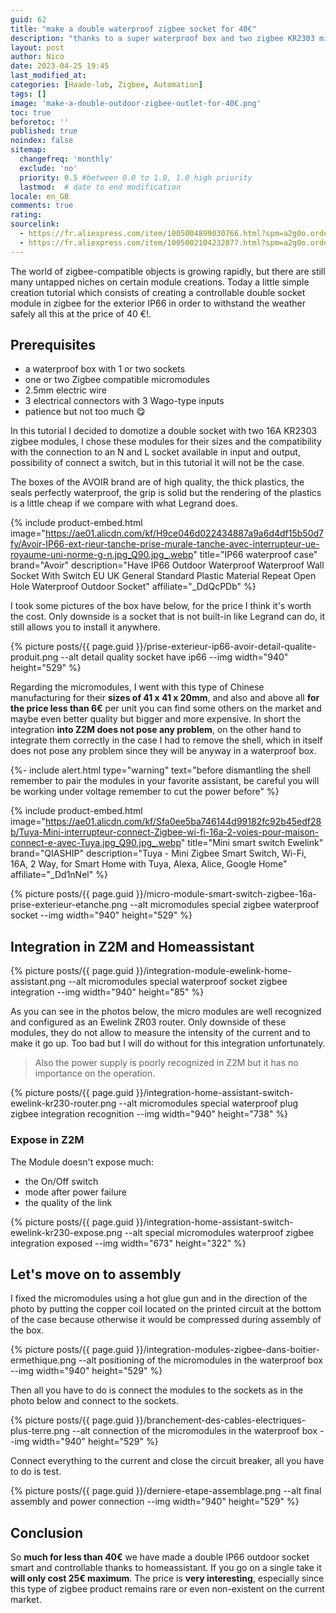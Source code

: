 ```yaml
---
guid: 62
title: "make a double waterproof zigbee socket for 40€"
description: "thanks to a super waterproof box and two zigbee KR2303 micromodules, I'm going to show you how to make a double ip66 socket for outdoors and controllable in your favorite assistant"
layout: post
author: Nico
date: 2023-04-25 19:45
last_modified_at: 
categories: [Haade-lab, Zigbee, Automation]
tags: []
image: 'make-a-double-outdoor-zigbee-outlet-for-40€.png'
toc: true
beforetoc: ''
published: true
noindex: false
sitemap:
  changefreq: 'monthly'
  exclude: 'no'
  priority: 0.5 #between 0.0 to 1.0, 1.0 high priority
  lastmod:  # date to end modification
locale: en_GB
comments: true
rating:  
sourcelink:
  - https://fr.aliexpress.com/item/1005004899030766.html?spm=a2g0o.order_list.order_list_main.10.6bbd5e5bq0b6uN&gatewayAdapt=glo2fra
  - https://fr.aliexpress.com/item/1005002104232877.html?spm=a2g0o.order_list.order_list_main.5.6bbd5e5bq0b6uN&gatewayAdapt=glo2fra
---
```


The world of zigbee-compatible objects is growing rapidly, but there are still many untapped niches on certain module creations. Today a little simple creation tutorial which consists of creating a controllable double socket module in zigbee for the exterior IP66 in order to withstand the weather safely all this at the price of 40 €!.

## Prerequisites

- a waterproof box with 1 or two sockets
- one or two Zigbee compatible micromodules
- 2.5mm electric wire
- 3 electrical connectors with 3 Wago-type inputs
- patience but not too much 😋

In this tutorial I decided to domotize a double socket with two 16A KR2303 zigbee modules, I chose these modules for their sizes and the compatibility with the connection to an N and L socket available in input and output, possibility of connect a switch, but in this tutorial it will not be the case.

The boxes of the AVOIR brand are of high quality, the thick plastics, the seals perfectly waterproof, the grip is solid but the rendering of the plastics is a little cheap if we compare with what Legrand does.

{% include product-embed.html image="https://ae01.alicdn.com/kf/H9ce046d022434887a9a6d4df15b50d7fy/Avoir-IP66-ext-rieur-tanche-prise-murale-tanche-avec-interrupteur-ue-royaume-uni-norme-g-n.jpg_Q90.jpg_.webp" title="IP66 waterproof case" brand="Avoir" description="Have IP66 Outdoor Waterproof Waterproof Wall Socket With Switch EU UK General Standard Plastic Material Repeat Open Hole Waterproof Outdoor Socket" affiliate="_DdQcPDb" %}

I took some pictures of the box have below, for the price I think it's worth the cost. Only downside is a socket that is not built-in like Legrand can do, it still allows you to install it anywhere.

{% picture posts/{{ page.guid }}/prise-exterieur-ip66-avoir-detail-qualite-produit.png --alt detail quality socket have ip66 --img width="940" height="529" %}

Regarding the micromodules, I went with this type of Chinese manufacturing for their **sizes of 41 x 41 x 20mm**, and also and above all **for the price less than 6€** per unit you can find some others on the market and maybe even better quality but bigger and more expensive. In short the integration **into Z2M does not pose any problem**, on the other hand to integrate them correctly in the case I had to remove the shell, which in itself does not pose any problem since they will be anyway in a waterproof box.

{%- include alert.html type="warning" text="before dismantling the shell remember to pair the modules in your favorite assistant, be careful you will be working under voltage remember to cut the power before"  %}

{% include product-embed.html image="https://ae01.alicdn.com/kf/Sfa0ee5ba746144d99182fc92b45edf28b/Tuya-Mini-interrupteur-connect-Zigbee-wi-fi-16a-2-voies-pour-maison-connect-e-avec-Tuya.jpg_Q90.jpg_.webp" title="Mini smart switch Ewelink" brand="QIASHIP" description="Tuya - Mini Zigbee Smart Switch, Wi-Fi, 16A, 2 Way, for Smart Home with Tuya, Alexa, Alice, Google Home" affiliate="_Dd1nNel" %}

{% picture posts/{{ page.guid }}/micro-module-smart-switch-zigbee-16a-prise-exterieur-etanche.png --alt micromodules special zigbee waterproof socket --img width="940" height="529" %}

## Integration in Z2M and Homeassistant

{% picture posts/{{ page.guid }}/integration-module-ewelink-home-assistant.png --alt micromodules special waterproof socket zigbee integration --img width="940" height="85" %}

As you can see in the photos below, the micro modules are well recognized and configured as an Ewelink ZR03 router. Only downside of these modules, they do not allow to measure the intensity of the current and to make it go up. Too bad but I will do without for this integration unfortunately.
> Also the power supply is poorly recognized in Z2M but it has no importance on the operation.

{% picture posts/{{ page.guid }}/integration-home-assistant-switch-ewelink-kr230-router.png --alt micromodules special waterproof plug zigbee integration recognition --img width="940" height="738" %}

### Expose in Z2M

The Module doesn't expose much:

- the On/Off switch
- mode after power failure
- the quality of the link

{% picture posts/{{ page.guid }}/integration-home-assistant-switch-ewelink-kr230-expose.png --alt special micromodules waterproof zigbee integration exposed --img width="673" height="322" %}

## Let's move on to assembly

I fixed the micromodules using a hot glue gun and in the direction of the photo by putting the copper coil located on the printed circuit at the bottom of the case because otherwise it would be compressed during assembly of the box.

{% picture posts/{{ page.guid }}/integration-modules-zigbee-dans-boitier-ermethique.png --alt positioning of the micromodules in the waterproof box --img width="940" height="529" %}

Then all you have to do is connect the modules to the sockets as in the photo below and connect to the sockets.

{% picture posts/{{ page.guid }}/branchement-des-cables-electriques-plus-terre.png --alt connection of the micromodules in the waterproof box --img width="940" height="529" %}

Connect everything to the current and close the circuit breaker, all you have to do is test.

{% picture posts/{{ page.guid }}/derniere-etape-assemblage.png --alt final assembly and power connection --img width="940" height="529" %}

## Conclusion

So **much for less than 40€** we have made a double IP66 outdoor socket smart and controllable thanks to homeassistant. If you go on a single take it **will only cost 25€ maximum**. The price is **very interesting**, especially since this type of zigbee product remains rare or even non-existent on the current market.
